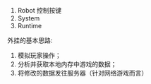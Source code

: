 1. Robot 控制按键
2. System
3. Runtime


外挂的基本思路:
1. 模拟玩家操作；
2. 分析并获取本地内存中游戏的数据；
3. 将修改的数据发往服务器（针对网络游戏而言）